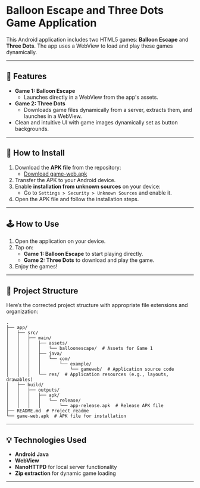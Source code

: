 # Balloon Escape and Three Dots Game Application

This Android application includes two HTML5 games: **Balloon Escape** and **Three Dots**. The app uses a WebView to load and play these games dynamically.

---

## 📱 Features

- **Game 1: Balloon Escape**
  - Launches directly in a WebView from the app's assets.
- **Game 2: Three Dots**
  - Downloads game files dynamically from a server, extracts them, and launches in a WebView.
- Clean and intuitive UI with game images dynamically set as button backgrounds.

---

## 🚀 How to Install

1. Download the **APK file** from the repository:
   - [Download game-web.apk](https://github.com/Pratham-Bajpai1/Game-Web-Task/blob/main/game-web.apk)
2. Transfer the APK to your Android device.
3. Enable **installation from unknown sources** on your device:
   - Go to `Settings > Security > Unknown Sources` and enable it.
4. Open the APK file and follow the installation steps.

---

## 🕹️ How to Use

1. Open the application on your device.
2. Tap on:
   - **Game 1: Balloon Escape** to start playing directly.
   - **Game 2: Three Dots** to download and play the game.
3. Enjoy the games!

---

## 📂 Project Structure


Here’s the corrected project structure with appropriate file extensions and organization:
```
.
├── app/
│   ├── src/
│   │   ├── main/
│   │   │   ├── assets/
│   │   │   │   └── balloonescape/  # Assets for Game 1
│   │   │   ├── java/
│   │   │   │   └── com/
│   │   │   │       └── example/
│   │   │   │           └── gameweb/  # Application source code
│   │   │   └── res/  # Application resources (e.g., layouts, drawables)
│   ├── build/
│   │   ├── outputs/
│   │   │   ├── apk/
│   │   │   │   └── release/
│   │   │   │       └── app-release.apk  # Release APK file
├── README.md  # Project readme
└── game-web.apk  # APK file for installation

```

---

## 💡 Technologies Used

- **Android Java**
- **WebView**
- **NanoHTTPD** for local server functionality
- **Zip extraction** for dynamic game loading

---
